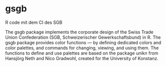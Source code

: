 # gsgb
R code mit dem CI des SGB

The gsgb package implements the corporate design of the Swiss Trade Union Confederation (SGB, Schweizerischer Gewerkschaftsbund) in R. The gsgb package provides 
color functions — by defining dedicated colors and color palettes, and commands for changing, viewing, and using them. The functions to define and use palettes are based on 
the package unikn from Hansjörg Neth and Nico Gradwohl, created for the University of Konstanz.
